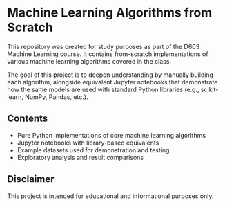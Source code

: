 # Machine Learning Algorithms from Scratch

This repository was created for study purposes as part of the D603 Machine Learning course. It contains from-scratch implementations of various machine learning algorithms covered in the class.

The goal of this project is to deepen understanding by manually building each algorithm, alongside equivalent Jupyter notebooks that demonstrate how the same models are used with standard Python libraries (e.g., scikit-learn, NumPy, Pandas, etc.).

## Contents

- Pure Python implementations of core machine learning algorithms
- Jupyter notebooks with library-based equivalents
- Example datasets used for demonstration and testing
- Exploratory analysis and result comparisons

## Disclaimer

This project is intended for educational and informational purposes only.
